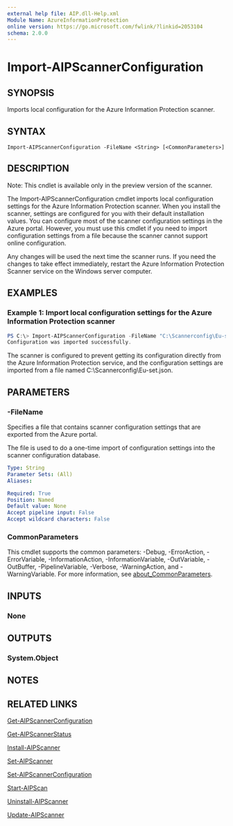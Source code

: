 ```yaml
---
external help file: AIP.dll-Help.xml
Module Name: AzureInformationProtection
online version: https://go.microsoft.com/fwlink/?linkid=2053104
schema: 2.0.0
---
```


# Import-AIPScannerConfiguration

## SYNOPSIS
Imports local configuration for the Azure Information Protection scanner.

## SYNTAX

```
Import-AIPScannerConfiguration -FileName <String> [<CommonParameters>]
```

## DESCRIPTION
Note: This cndlet is available only in the preview version of the scanner.

The Import-AIPScannerConfiguration cmdlet imports local configuration settings for the Azure Information Protection scanner. When you install the scanner, settings are configured for you with their default installation values. You can configure most of the scanner configuration settings in the Azure portal. However, you must use this cmdlet if you need to import configuration settings from a file because the scanner cannot support online configuration.

Any changes will be used the next time the scanner runs. If you need the changes to take effect immediately, restart the Azure Information Protection Scanner service on the Windows server computer.

## EXAMPLES

### Example 1: Import local configuration settings for the Azure Information Protection scanner
```powershell
PS C:\> Import-AIPScannerConfiguration -FileName "C:\Scannerconfig\Eu-set.json"
Configuration was imported successfully.

```

The scanner is configured to prevent getting its configuration directly from the Azure Information Protection service, and the configuration settings are imported from a file named C:\Scannerconfig\Eu-set.json.

## PARAMETERS

### -FileName
Specifies a file that contains scanner configuration settings that are exported from the Azure portal.

The file is used to do a one-time import of configuration settings into the scanner configuration database. 


```yaml
Type: String
Parameter Sets: (All)
Aliases:

Required: True
Position: Named
Default value: None
Accept pipeline input: False
Accept wildcard characters: False
```

### CommonParameters
This cmdlet supports the common parameters: -Debug, -ErrorAction, -ErrorVariable, -InformationAction, -InformationVariable, -OutVariable, -OutBuffer, -PipelineVariable, -Verbose, -WarningAction, and -WarningVariable.
For more information, see [about_CommonParameters](https://go.microsoft.com/fwlink/?LinkID=113216).

## INPUTS

### None

## OUTPUTS

### System.Object
## NOTES

## RELATED LINKS

[Get-AIPScannerConfiguration](./Get-AIPScannerConfiguration.md)

[Get-AIPScannerStatus](./Get-AIPScannerStatus.md)

[Install-AIPScanner](./Install-AIPScanner.md)

[Set-AIPScanner](./Set-AIPScanner.md)

[Set-AIPScannerConfiguration](./Set-AIPScannerConfiguration.md)

[Start-AIPScan](./Start-AIPScan.md)

[Uninstall-AIPScanner](./Uninstall-AIPScanner.md)

[Update-AIPScanner](./Update-AIPScanner.md)
